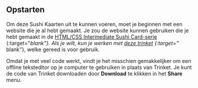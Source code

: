 ## Opstarten

Om deze Sushi Kaarten uit te kunnen voeren, moet je beginnen met een website die je al hebt gemaakt. Je zou de website kunnen gebruiken die je hebt gemaakt in de [HTML/CSS Intermediate Sushi Card-serie](https://projects.raspberrypi.org/en/projects/cd-intermediate-html-css-sushi) {:target="_blank"}. Als je wilt, kun je werken met [deze trinket](http://dojo.soy/html3-website-start) {:target="_ blank"}, welke gereed is voor gebruik.

Omdat je met veel code werkt, vindt je het misschien gemakkelijker om een ​​offline teksteditor op je computer te gebruiken in plaats van Trinket. Je kunt de code van Trinket downloaden door **Download** te klikken in het **Share** menu.